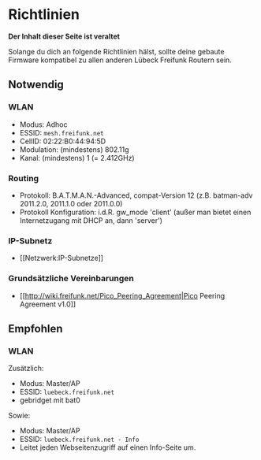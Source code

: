 # Richtlinien

**Der Inhalt dieser Seite ist veraltet**


Solange du dich an folgende Richtlinien hälst, sollte deine gebaute Firmware kompatibel zu allen anderen Lübeck Freifunk Routern sein.

## Notwendig
### WLAN

 * Modus: Adhoc
 * ESSID: `mesh.freifunk.net`
 * CellID: 02:22:B0:44:94:5D
 * Modulation: (mindestens) 802.11g
 * Kanal: (mindestens) 1 (= 2.412GHz)

### Routing

 * Protokoll: B.A.T.M.A.N.-Advanced, compat-Version 12 (z.B. batman-adv 2011.2.0, 2011.1.0 oder 2011.0.0)
 * Protokoll Konfiguration: i.d.R. gw_mode 'client' (außer man bietet einen Internetzugang mit DHCP an, dann 'server')

### IP-Subnetz

 * [[Netzwerk:IP-Subnetze]]

### Grundsätzliche Vereinbarungen

 * [[http://wiki.freifunk.net/Pico_Peering_Agreement|Pico Peering Agreement v1.0]]

## Empfohlen
### WLAN

Zusätzlich:

 * Modus: Master/AP
 * ESSID: `luebeck.freifunk.net`
 * gebridget mit bat0

Sowie:

 * Modus: Master/AP
 * ESSID: `luebeck.freifunk.net - Info`
 * Leitet jeden Webseitenzugriff auf einen Info-Seite um.
